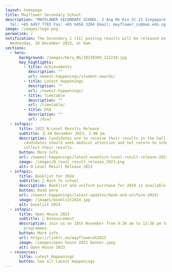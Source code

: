 ```yaml
---
layout: homepage
title: Mayflower Secondary School
description: "MAYFLOWER SECONDARY SCHOOL. 2 Ang Mo Kio St 21 Singapore 569384
  Tel: +65 6457 7783 Fax: +65 6458 3284 Email: mayflower_ss@moe.edu.sg."
image: /images/logo.png
permalink: /
notification: The Secondary 1 (S1) posting results will be released on
  Wednesday, 20 December 2023, at 9am.
sections:
  - hero:
      background: /images/Hero_BG/20230309_122210.jpg
      key_highlights:
        - title: Achievements
          description: ""
          url: newest-happenings/student-awards/
        - title: Latest Happenings
          description: ""
          url: /newest-happenings/
        - title: Timetable
          description: ""
          url: /timetable/
        - title: DSA
          description: ""
          url: /dsa/
  - infopic:
      title: 2023 N-Level Results Release
      subtitle: 🗓 18 December 2023, 2.00 pm
      description: Candidates are to receive their results in the hall. Unwell
        candidates should seek medical attention and not return to school to
        collect their results.
      button: More info
      url: /newest-happenings/latest-events/n-level-result-release-2023/
      image: /images/N_level_result_release_2023.png
      alt: N Level Result Release 2023
  - infopic:
      title: Booklist for 2024
      subtitle: 🏫 Back to school
      description: Booklist and uniform purchase for 2024 is available.
      button: Read more
      url: /newest-happenings/latest-updates/book-and-uniform-2024/
      image: /images/booklist2024.jpg
      alt: booklist 2024
  - infopic:
      title: Open House 2023
      subtitle: 📣 Announcement
      description: Join us on 18th November from 9:30 am to 12:30 pm to discover our
        programmes.
      button: More info
      url: https://linktr.ee/mayfloweroh2023
      image: /images/open house 2023 banner.jpeg
      alt: Open House 2023
  - resources:
      title: Latest Happenings
      button: See all Latest Happenings
---
```


